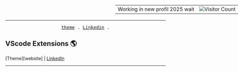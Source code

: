 <div style="position: absolute; top: 0; right: 0;">
  <table>
    <tr>
      <td>Working in new profil 2025 wait</td>
      <td><img src="https://profile-counter.glitch.me/{bastndev}/count.svg" alt="Visitor Count" /></td>
    </tr>
  </table>
</div>

--- 

<p align="center">
  <samp>
    <a href="https://marketplace.visualstudio.com/items?itemName=bastndev.lynx-theme">theme</a> .
    <a href="https://www.linkedin.com/in/bastndev/">Linkedin</a> .
  </samp>
</p>

## VScode Extensions  🌎
[Theme][website]  |
[LinkedIn][linkedin]

[theme]: https://marketplace.visualstudio.com/items?itemName=bastndev.lynx-theme
[linkedin]: https://www.linkedin.com/in/bastndev/

---
